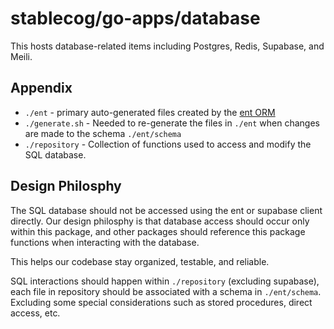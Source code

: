 # stablecog/go-apps/database

This hosts database-related items including Postgres, Redis,  Supabase, and Meili.

## Appendix

- `./ent` - primary auto-generated files created by the [ent ORM](https://entgo.io/)
- `./generate.sh` - Needed to re-generate the files in `./ent` when changes are made to the schema `./ent/schema`
- `./repository` - Collection of functions used to access and modify the SQL database.
## Design Philosphy

The SQL database should not be accessed using the ent or supabase client directly. Our design philosphy is that database access should occur only within this package, and other packages should reference this package functions when interacting with the database.

This helps our codebase stay organized, testable, and reliable.

SQL interactions should happen within `./repository` (excluding supabase), each file in repository should be associated with a schema in `./ent/schema`. Excluding some special considerations such as stored procedures, direct access, etc.
